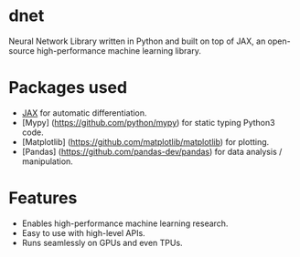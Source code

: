 # dnet
Neural Network Library written in Python and built on top of JAX, an open-source high-performance machine learning library.

# Packages used
* [JAX](https://github.com/google/jax) for automatic differentiation.
* [Mypy] (https://github.com/python/mypy) for static typing Python3 code.
* [Matplotlib] (https://github.com/matplotlib/matplotlib) for plotting.
* [Pandas] (https://github.com/pandas-dev/pandas) for data analysis / manipulation.

# Features
* Enables high-performance machine learning research.
* Easy to use with high-level APIs.
* Runs seamlessly on GPUs and even TPUs.

